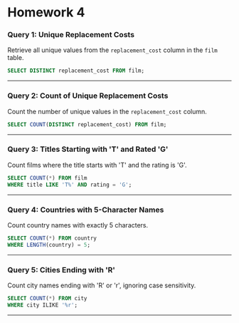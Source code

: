 # Homework 4

### Query 1: Unique Replacement Costs

Retrieve all unique values from the `replacement_cost` column in the `film` table.

```sql
SELECT DISTINCT replacement_cost FROM film;
```

---

### Query 2: Count of Unique Replacement Costs

Count the number of unique values in the `replacement_cost` column.

```sql
SELECT COUNT(DISTINCT replacement_cost) FROM film;
```

---

### Query 3: Titles Starting with 'T' and Rated 'G'

Count films where the title starts with 'T' and the rating is 'G'.

```sql
SELECT COUNT(*) FROM film
WHERE title LIKE 'T%' AND rating = 'G';
```

---

### Query 4: Countries with 5-Character Names

Count country names with exactly 5 characters.

```sql
SELECT COUNT(*) FROM country
WHERE LENGTH(country) = 5;
```

---

### Query 5: Cities Ending with 'R'

Count city names ending with 'R' or 'r', ignoring case sensitivity.

```sql
SELECT COUNT(*) FROM city
WHERE city ILIKE '%r';
```

---
